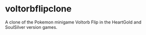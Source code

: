 # voltorbflipclone
A clone of the Pokemon minigame Voltorb Flip in the HeartGold and SoulSilver version games.

